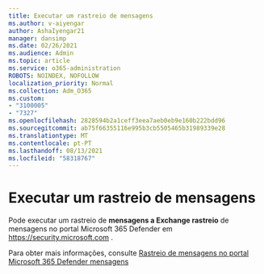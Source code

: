 ```yaml
---
title: Executar um rastreio de mensagens
ms.author: v-aiyengar
author: AshaIyengar21
manager: dansimp
ms.date: 02/26/2021
ms.audience: Admin
ms.topic: article
ms.service: o365-administration
ROBOTS: NOINDEX, NOFOLLOW
localization_priority: Normal
ms.collection: Adm_O365
ms.custom:
- "3100005"
- "7327"
ms.openlocfilehash: 2828594b2a1ceff3eea7aeb0eb9e160b222bdd96
ms.sourcegitcommit: ab75f66355116e995b3cb5505465b31989339e28
ms.translationtype: MT
ms.contentlocale: pt-PT
ms.lasthandoff: 08/13/2021
ms.locfileid: "58318767"
---
```

# <a name="run-a-message-trace"></a>Executar um rastreio de mensagens

Pode executar um rastreio de **mensagens a Exchange rastreio** de mensagens no portal Microsoft 365 Defender em <https://security.microsoft.com> .

Para obter mais informações, consulte [Rastreio de mensagens no portal Microsoft 365 Defender mensagens](https://docs.microsoft.com/microsoft-365/security/office-365-security/message-trace-scc)
